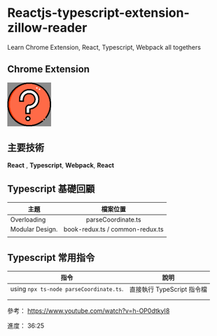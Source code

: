 # Reactjs-typescript-extension-zillow-reader

Learn Chrome Extension, React, Typescript, Webpack all togethers

## Chrome Extension

![暫時的Extension Logo.](/public/logo_Readme.png "This is a sample image.")

## 主要技術

**React** , **Typescript**, **Webpack**, **React**

## Typescript 基礎回顧

| 主題            |            檔案位置             |
| --------------- | :-----------------------------: |
| Overloading     |       parseCoordinate.ts        |
| Modular Design. | book-redux.ts / common-redux.ts |
|                 |                                 |

## Typescript 常用指令

| 指令                                    |            說明            |
| --------------------------------------- | :------------------------: |
| using `npx ts-node parseCoordinate.ts`. | 直接執行 TypeScript 指令檔 |
|                                         |                            |
|                                         |                            |


參考：
https://www.youtube.com/watch?v=h-OP0dtkyI8

進度：
36:25